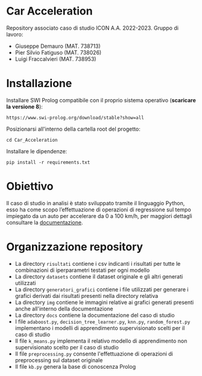 # Car Acceleration
Repository associato caso di studio ICON A.A. 2022-2023. Gruppo di lavoro:
 - Giuseppe Demauro     (MAT. 738713)
 - Pier Silvio Fatiguso (MAT. 738026)
 - Luigi Fraccalvieri   (MAT. 738953)

# Installazione
Installare SWI Prolog compatibile con il proprio sistema operativo (**scaricare la versione 8**):

`https://www.swi-prolog.org/download/stable?show=all`

Posizionarsi all'interno della cartella root del progetto:

`cd Car_Acceleration`

Installare le dipendenze:

`pip install -r requirements.txt`

# Obiettivo
Il caso di studio in analisi è stato sviluppato tramite il linguaggio Python, esso ha come scopo l’effettuazione di operazioni di regressione sul tempo impiegato da un auto per accelerare da 0 a 100 km/h, per maggiori dettagli consultare la <a href="/docs/documentazione_car_acceleration.pdf">documentazione</a>.

# Organizzazione repository
* La directory `risultati` contiene i csv indicanti i risultati per tutte le combinazioni di iperparametri testati per ogni modello
* La directory `datasets` contiene il dataset originale e gli altri generati utilizzati
* La directory `generatori_grafici` contiene i file utilizzati per generare i grafici derivati dai risultati presenti nella directory relativa
* La directory `img` contiene le immagini relative ai grafici generati presenti anche all'interno della documentazione
* La directory `docs` contiene la documentazione del caso di studio
* I file `adaboost.py`, `decision_tree_learner.py`, `knn.py`, `random_forest.py` implementano i modelli di apprendimento supervisionato scelti per il caso di studio
* Il file `k_means.py` implementa il relativo modello di apprendimento non supervisionato scelto per il caso di studio
* Il file `preprocessing.py` consente l'effettuazione di operazioni di preprocessing sul dataset originale
* Il file `kb.py` genera la base di conoscenza Prolog



